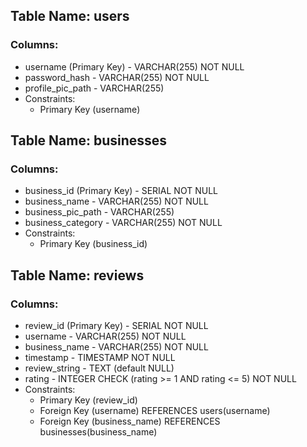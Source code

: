 ## Table Name: users
### Columns:
- username (Primary Key) - VARCHAR(255) NOT NULL
- password_hash - VARCHAR(255) NOT NULL
- profile_pic_path - VARCHAR(255)
- Constraints:
    -  Primary Key (username)


## Table Name: businesses
### Columns:
- business_id (Primary Key) - SERIAL NOT NULL
- business_name - VARCHAR(255) NOT NULL
- business_pic_path - VARCHAR(255)
- business_category - VARCHAR(255) NOT NULL
- Constraints:
    - Primary Key (business_id)


## Table Name: reviews
### Columns:
- review_id (Primary Key) - SERIAL NOT NULL
- username - VARCHAR(255) NOT NULL
- business_name - VARCHAR(255) NOT NULL
- timestamp - TIMESTAMP NOT NULL
- review_string - TEXT (default NULL)
- rating - INTEGER CHECK (rating >= 1 AND rating <= 5) NOT NULL
- Constraints:
    - Primary Key (review_id)
    - Foreign Key (username) REFERENCES users(username)
    - Foreign Key (business_name) REFERENCES businesses(business_name)

